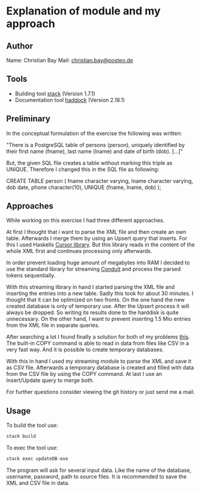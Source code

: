 Explanation of module and my approach
=====

Author
---

Name: Christian Bay
Mail: christian.bay@posteo.de

Tools
---

- Building tool [stack](https://docs.haskellstack.org/en/stable/README/) (Version 1.7.1)
- Documentation tool [haddock](https://www.haskell.org/haddock/) (Version 2.18.1)

Preliminary
----

In the conceptual formulation of the exercise the following was written:

"There is a PostgreSQL table of persons (person), uniquely identified
by their first name (fname), last name (lname) and date of birth
(dob). [...]"

But, the given SQL file creates a table without marking this triple as UNIQUE. Therefore
I changed this in the SQL file as following:

CREATE TABLE person (
	fname character varying,
	lname character varying,
	dob date,
	phone character(10),
	UNIQUE (fname, lname, dob)
);


Approaches
----

While working on this exercise I had three different approaches.

At first I thought that i want to parse the XML file and then create an own table.
Afterwards I merge them by using an Upsert query that inserts.
For this I used Haskells
[Cursor library](http://hackage.haskell.org/package/xml-conduit-1.8.0/docs/Text-XML-Cursor.html).
But this library reads in the content of the whole XML first and continues processing only
afterwards.

In order prevent loading huge amount of megabytes into RAM I decided to use the standard library for
streaming [Conduit](https://github.com/snoyberg/conduit#readme) and process the parsed tokens
sequentially.

With this streaming library in hand I started parsing the XML file and inserting the entries into a
new table. Sadly this took for about 30 minutes. I thought that it can be optimized on two fronts.
On the one hand the new created database is only of temporary use. After the Upsert process it will
always be dropped. So writing its results done to the harddisk is quite unnecessary. On the other
hand, I want to prevent inserting 1.5 Mio entries from the XML file in separate queries.

After searching a lot I found finally a solution for both of my problems
[this](https://www.safaribooksonline.com/library/view/practical-postgresql/9781449309770/ch04s03.html#example_ascii_copy_file).
The built-in COPY command is able to read in data from files like CSV in a very fast way. And it is
possible to create temporary databases.

With this in hand I used my streaming module to parse the XML and save it as CSV file. Afterwards a
temporary database is created and filled with data from the CSV file by using the COPY command.
At last I use an Insert/Update query to merge both.

For further questions consider viewing the git history or just send me a mail.

Usage
---

To build the tool use:

``` bash
stack build
```

To exec the tool use:

``` bash
stack exec updateDB-exe
```

The program will ask for several input data. Like the name of the database, username, password, path
to source files.
It is recommended to save the XML and CSV file in data.
